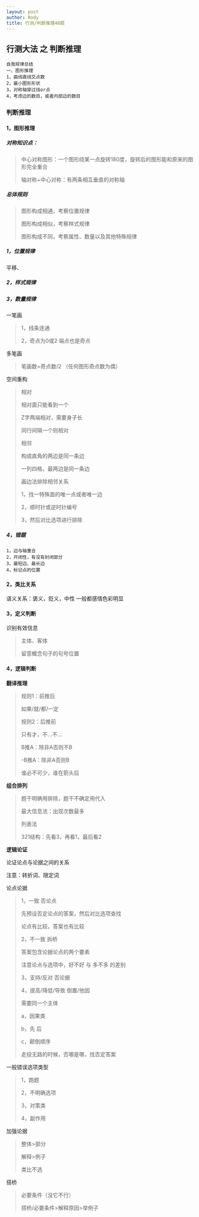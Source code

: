 ```yaml
---
layout: post
author: Rody
title: 行测/判断推理40题
---
```


## 行测大法 之 判断推理

```
自我规律总结
一、图形推理
1，曲线直线交点数
2，最小图形形状
3，对称轴穿过线or点
4，考虑边的数目，或者内部边的数目
```



### 判断推理

#### 1，图形推理

##### 对称知识点：

>中心对称图形：一个图形绕某一点旋转180度，旋转后的图形能和原来的图形完全重合
>
>轴对称+中心对称：有两条相互垂直的对称轴

##### 总体规则

> 图形构成相通，考察位置规律
>
> 图形构成相似，考察样式规律
>
> 图形构成不同，考察属性、数量以及其他特殊规律 

##### 1，位置规律

平移、

##### 2，样式规律

##### 3，数量规律

一笔画

> 1，线条连通
>
> 2，奇点为0或2 端点也是奇点

多笔画

> 笔画数=奇点数/2 （任何图形奇点数为偶）

空间重构

> 相对
>
> 相对面只能看到一个
>
> Z字两端相对，需要身子长
>
> 同行间隔一个则相对
>
> 相邻
>
> 构成直角的两边是同一条边
>
> 一列四格，最两边是同一条边
>
> 
>
> 画边法排除相邻关系
>
> 1，找一特殊面的唯一点或者唯一边
>
> 2，顺时针或逆时针编号
>
> 3，然后对比选项进行排除

##### 4，错题

```
1，边与轴重合
2，开闭性，有没有封闭部分
3，最短边、最长边
4，标记点的位置
```

#### 2，类比关系

语义关系：褒义，贬义，中性   一般都感情色彩明显

#### 3，定义判断

识别有效信息

> 主体、客体
>
> 留意概念句子的句号位置

#### 4，逻辑判断

**翻译推理**

> 规则1：前推后
>
> 如果/就/都/一定
>
> 规则2：后推前
>
> 只有才，不...不...
>
> B推A：除非A否则不B
>
> -B推A：除非A否则B
>
> 谁必不可少，谁在箭头后

**组合排列**

> 题干明确用排除，题干不确定用代入
>
> 最大信息法：出现次数最多
>
> 列表法
>
> 321结构：先看3，再看1，最后看2

**逻辑论证**

论证论点与论据之间的关系

注意：转折词、限定词

论点论据

> 1，一致    否论点
>
> 先预设否定论点的答案，然后对比选项查找
>
> 论点有比较，答案也有比较
>
> 2，不一致   拆桥
>
> 答案包含论据论点的两个要素
>
> 注意论点与选项中，好不好 与 多不多 的差别
>
> 3，支持/反对    否论据
>
> 4，提高/降低/导致    倒置/他因
>
> 需要同一个主体
>
> a，因果类
>
> b，先    后
>
> c，颠倒顺序
>
> 
>
> 走投无路的时候，否哪是哪，找否定答案

一般错误选项类型

> 1，跑题
>
> 2，不明确选项
>
> 3，对策类
>
> 4，副作用

加强论据

>整体>部分
>
>解释>例子
>
>类比不选

搭桥

> 必要条件（没它不行）
>
> 搭桥/必要条件>解释原因>举例子